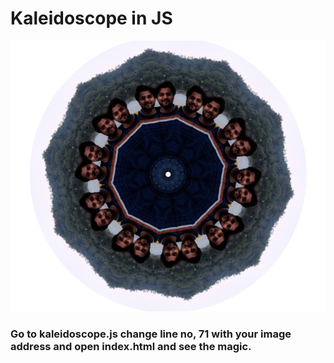 # Kaleidoscope in JS

![Kaleidoscope in JS](./images/kaleidoscope.png)

### Go to kaleidoscope.js change line no, 71 with your image address and open index.html and see the magic.